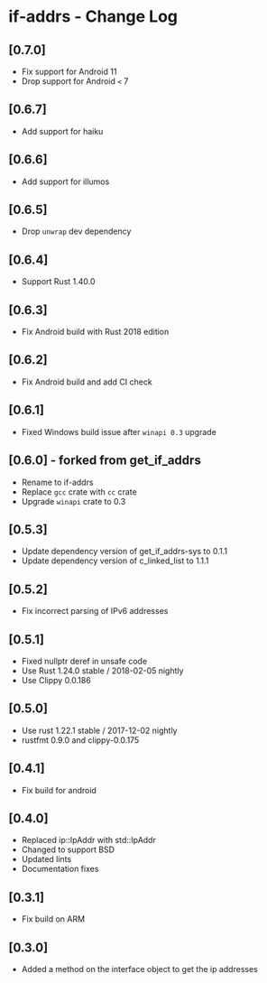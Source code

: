# if-addrs - Change Log

## [0.7.0]
- Fix support for Android 11
- Drop support for Android `<` 7

## [0.6.7]
- Add support for haiku

## [0.6.6]
- Add support for illumos

## [0.6.5]
- Drop `unwrap` dev dependency

## [0.6.4]
- Support Rust 1.40.0

## [0.6.3]
- Fix Android build with Rust 2018 edition

## [0.6.2]
- Fix Android build and add CI check

## [0.6.1]
- Fixed Windows build issue after `winapi 0.3` upgrade

## [0.6.0] - forked from get_if_addrs
- Rename to if-addrs
- Replace `gcc` crate with `cc` crate
- Upgrade `winapi` crate to 0.3

## [0.5.3]
- Update dependency version of get_if_addrs-sys to 0.1.1
- Update dependency version of c_linked_list to 1.1.1

## [0.5.2]
- Fix incorrect parsing of IPv6 addresses

## [0.5.1]
- Fixed nullptr deref in unsafe code
- Use Rust 1.24.0 stable / 2018-02-05 nightly
- Use Clippy 0.0.186

## [0.5.0]
- Use rust 1.22.1 stable / 2017-12-02 nightly
- rustfmt 0.9.0 and clippy-0.0.175

## [0.4.1]
- Fix build for android

## [0.4.0]
- Replaced ip::IpAddr with std::IpAddr
- Changed to support BSD
- Updated lints
- Documentation fixes

## [0.3.1]
- Fix build on ARM

## [0.3.0]
- Added a method on the interface object to get the ip addresses
